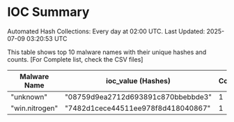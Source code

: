 # IOC Summary

Automated Hash Collections: Every day at 02:00 UTC. Last Updated: 2025-07-09 03:20:53 UTC

This table shows top 10 malware names with their unique hashes and counts. [For Complete list, check the CSV files]

| Malware Name | ioc_value (Hashes) | Count |
|--------------|--------------------|-------|
|  "unknown" |  "08759d9ea2712d693891c870bbebbde3" | 1 |
|  "win.nitrogen" |  "7482d1cece44511ee978f8d418040867" | 1 |